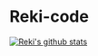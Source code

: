 # Reki-code

[![Reki's github stats](https://github-readme-stats.vercel.app/api?username=Reki-code)](https://github.com/anuraghazra/github-readme-stats)
